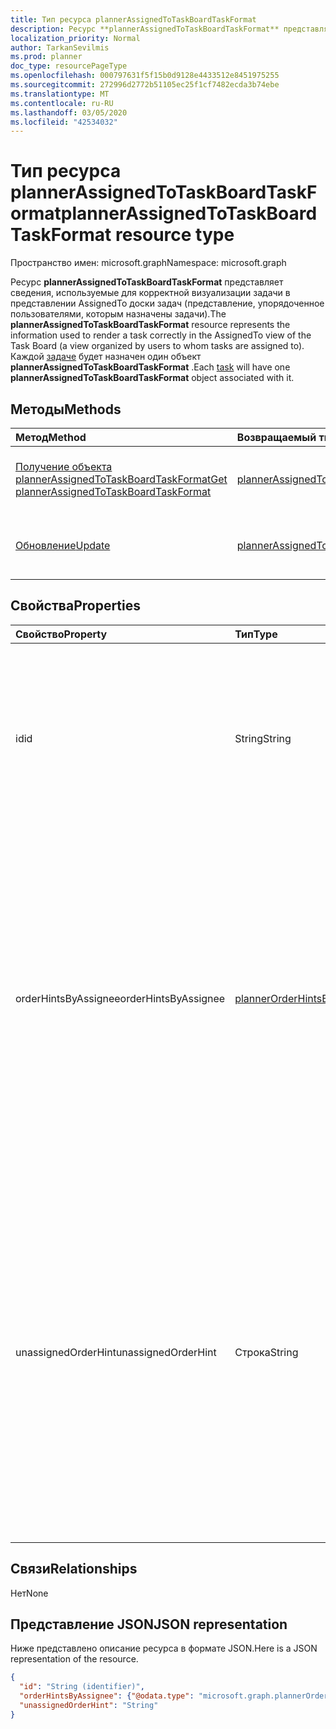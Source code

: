 ```yaml
---
title: Тип ресурса plannerAssignedToTaskBoardTaskFormat
description: Ресурс **plannerAssignedToTaskBoardTaskFormat** представляет сведения, используемые для корректной визуализации задачи в представлении AssignedTo доски задач (представление, упорядоченное пользователями, которым назначены задачи). Каждой задаче будет назначен один объект **plannerAssignedToTaskBoardTaskFormat** .
localization_priority: Normal
author: TarkanSevilmis
ms.prod: planner
doc_type: resourcePageType
ms.openlocfilehash: 000797631f5f15b0d9128e4433512e8451975255
ms.sourcegitcommit: 272996d2772b51105ec25f1cf7482ecda3b74ebe
ms.translationtype: MT
ms.contentlocale: ru-RU
ms.lasthandoff: 03/05/2020
ms.locfileid: "42534032"
---
```

# <a name="plannerassignedtotaskboardtaskformat-resource-type"></a><span data-ttu-id="eed70-104">Тип ресурса plannerAssignedToTaskBoardTaskFormat</span><span class="sxs-lookup"><span data-stu-id="eed70-104">plannerAssignedToTaskBoardTaskFormat resource type</span></span>

<span data-ttu-id="eed70-105">Пространство имен: microsoft.graph</span><span class="sxs-lookup"><span data-stu-id="eed70-105">Namespace: microsoft.graph</span></span>

<span data-ttu-id="eed70-106">Ресурс **plannerAssignedToTaskBoardTaskFormat** представляет сведения, используемые для корректной визуализации задачи в представлении AssignedTo доски задач (представление, упорядоченное пользователями, которым назначены задачи).</span><span class="sxs-lookup"><span data-stu-id="eed70-106">The **plannerAssignedToTaskBoardTaskFormat** resource represents the information used to render a task correctly in the AssignedTo view of the Task Board (a view organized by users to whom tasks are assigned to).</span></span> <span data-ttu-id="eed70-107">Каждой [задаче](plannertask.md) будет назначен один объект **plannerAssignedToTaskBoardTaskFormat** .</span><span class="sxs-lookup"><span data-stu-id="eed70-107">Each [task](plannertask.md) will have one **plannerAssignedToTaskBoardTaskFormat** object associated with it.</span></span>


## <a name="methods"></a><span data-ttu-id="eed70-108">Методы</span><span class="sxs-lookup"><span data-stu-id="eed70-108">Methods</span></span>

| <span data-ttu-id="eed70-109">Метод</span><span class="sxs-lookup"><span data-stu-id="eed70-109">Method</span></span>           | <span data-ttu-id="eed70-110">Возвращаемый тип</span><span class="sxs-lookup"><span data-stu-id="eed70-110">Return Type</span></span>    |<span data-ttu-id="eed70-111">Описание</span><span class="sxs-lookup"><span data-stu-id="eed70-111">Description</span></span>|
|:---------------|:--------|:----------|
|[<span data-ttu-id="eed70-112">Получение объекта plannerAssignedToTaskBoardTaskFormat</span><span class="sxs-lookup"><span data-stu-id="eed70-112">Get plannerAssignedToTaskBoardTaskFormat</span></span>](../api/plannerassignedtotaskboardtaskformat-get.md) | <span data-ttu-id="eed70-113">[plannerAssignedToTaskBoardTaskFormat](plannerassignedtotaskboardtaskformat.md);</span><span class="sxs-lookup"><span data-stu-id="eed70-113">[plannerAssignedToTaskBoardTaskFormat](plannerassignedtotaskboardtaskformat.md)</span></span> |<span data-ttu-id="eed70-114">Чтение свойств и связей объекта **plannerAssignedToTaskBoardTaskFormat** .</span><span class="sxs-lookup"><span data-stu-id="eed70-114">Read properties and relationships of **plannerAssignedToTaskBoardTaskFormat** object.</span></span>|
|[<span data-ttu-id="eed70-115">Обновление</span><span class="sxs-lookup"><span data-stu-id="eed70-115">Update</span></span>](../api/plannerassignedtotaskboardtaskformat-update.md) | <span data-ttu-id="eed70-116">[plannerAssignedToTaskBoardTaskFormat](plannerassignedtotaskboardtaskformat.md);</span><span class="sxs-lookup"><span data-stu-id="eed70-116">[plannerAssignedToTaskBoardTaskFormat](plannerassignedtotaskboardtaskformat.md)</span></span>  |<span data-ttu-id="eed70-117">Обновление объекта **plannerAssignedToTaskBoardTaskFormat** .</span><span class="sxs-lookup"><span data-stu-id="eed70-117">Update **plannerAssignedToTaskBoardTaskFormat** object.</span></span> |

## <a name="properties"></a><span data-ttu-id="eed70-118">Свойства</span><span class="sxs-lookup"><span data-stu-id="eed70-118">Properties</span></span>
| <span data-ttu-id="eed70-119">Свойство</span><span class="sxs-lookup"><span data-stu-id="eed70-119">Property</span></span>     | <span data-ttu-id="eed70-120">Тип</span><span class="sxs-lookup"><span data-stu-id="eed70-120">Type</span></span>   |<span data-ttu-id="eed70-121">Описание</span><span class="sxs-lookup"><span data-stu-id="eed70-121">Description</span></span>|
|:---------------|:--------|:----------|
|<span data-ttu-id="eed70-122">id</span><span class="sxs-lookup"><span data-stu-id="eed70-122">id</span></span>|<span data-ttu-id="eed70-123">String</span><span class="sxs-lookup"><span data-stu-id="eed70-123">String</span></span>| <span data-ttu-id="eed70-124">Только для чтения.</span><span class="sxs-lookup"><span data-stu-id="eed70-124">Read-only.</span></span> <span data-ttu-id="eed70-125">Идентификатор ресурса.</span><span class="sxs-lookup"><span data-stu-id="eed70-125">ID of the resource.</span></span> <span data-ttu-id="eed70-126">Содержит 28 знаков, учитывается регистр.</span><span class="sxs-lookup"><span data-stu-id="eed70-126">It is 28 characters long and case-sensitive.</span></span> <span data-ttu-id="eed70-127">[Проверка формата](planner-identifiers-disclaimer.md) проводится для службы.</span><span class="sxs-lookup"><span data-stu-id="eed70-127">[Format validation](planner-identifiers-disclaimer.md) is done on the service.</span></span>|
|<span data-ttu-id="eed70-128">orderHintsByAssignee</span><span class="sxs-lookup"><span data-stu-id="eed70-128">orderHintsByAssignee</span></span>|[<span data-ttu-id="eed70-129">plannerOrderHintsByAssignee</span><span class="sxs-lookup"><span data-stu-id="eed70-129">plannerOrderHintsByAssignee</span></span>](plannerorderhintsbyassignee.md)|<span data-ttu-id="eed70-p104">Словарь указаний, используемых для упорядочения задач в представлении AssignedTo доски задач. Ключ каждой записи — один из пользователей, которому назначена задача, а значение — указание порядка. Формат каждого значения описан [здесь](planner-order-hint-format.md).</span><span class="sxs-lookup"><span data-stu-id="eed70-p104">Dictionary of hints used to order tasks on the AssignedTo view of the Task Board. The key of each entry is one of the users the task is assigned to and the value is the order hint. The format of each value is defined as outlined [here](planner-order-hint-format.md).</span></span>|
|<span data-ttu-id="eed70-133">unassignedOrderHint</span><span class="sxs-lookup"><span data-stu-id="eed70-133">unassignedOrderHint</span></span>|<span data-ttu-id="eed70-134">Строка</span><span class="sxs-lookup"><span data-stu-id="eed70-134">String</span></span>|<span data-ttu-id="eed70-p105">Указание, используемое для расположения задачи в окне "Кому назначено" доски задач, когда задача никому не назначена, или если в словаре orderHintsByAssignee нет указания order для пользователя, которому назначена задача. Формат определяется, как описано [здесь](planner-order-hint-format.md).</span><span class="sxs-lookup"><span data-stu-id="eed70-p105">Hint value used to order the task on the AssignedTo view of the Task Board when the task is not assigned to anyone, or if the orderHintsByAssignee dictionary does not provide an order hint for the user the task is assigned to. The format is defined as outlined [here](planner-order-hint-format.md).</span></span>|

## <a name="relationships"></a><span data-ttu-id="eed70-137">Связи</span><span class="sxs-lookup"><span data-stu-id="eed70-137">Relationships</span></span>
<span data-ttu-id="eed70-138">Нет</span><span class="sxs-lookup"><span data-stu-id="eed70-138">None</span></span>


## <a name="json-representation"></a><span data-ttu-id="eed70-139">Представление JSON</span><span class="sxs-lookup"><span data-stu-id="eed70-139">JSON representation</span></span>
<span data-ttu-id="eed70-140">Ниже представлено описание ресурса в формате JSON.</span><span class="sxs-lookup"><span data-stu-id="eed70-140">Here is a JSON representation of the resource.</span></span>

<!--{
  "blockType": "resource",
  "optionalProperties": [],
  "baseType": "microsoft.graph.entity",
  "@odata.type": "microsoft.graph.plannerAssignedToTaskBoardTaskFormat"
}-->

```json
{
  "id": "String (identifier)",
  "orderHintsByAssignee": {"@odata.type": "microsoft.graph.plannerOrderHintsByAssignee"},
  "unassignedOrderHint": "String"
}

```

<!-- uuid: 8fcb5dbc-d5aa-4681-8e31-b001d5168d79
2015-10-25 14:57:30 UTC -->
<!-- {
  "type": "#page.annotation",
  "description": "plannerAssignedToTaskBoardTaskFormat resource",
  "keywords": "",
  "section": "documentation",
  "tocPath": ""
}-->
